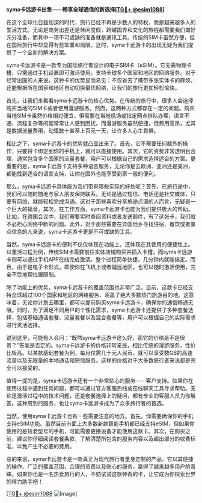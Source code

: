 **syma卡远游卡出售——畅享全球通信的新选择[[TG💪+ @esim1088](https://t.me/s/esim1088)]**

在这个全球化日益加深的时代，旅行已经不再是少数人的特权，而是越来越多人的生活方式。无论是商务出差还是休闲度假，跨越国界和文化的旅程都需要我们做好充分准备，而其中一项不可或缺的准备就是通讯工具。传统的SIM卡虽然方便，但在国际旅行中却显得有些笨重和局限。这时，syma卡远游卡的出现无疑为我们提供了一个全新的解决方案。

syma卡远游卡是一款专为国际旅行者设计的电子SIM卡（eSIM）。它无需物理卡槽，只需通过手机设置即可激活使用，支持全球多个国家和地区的网络服务。对于经常出国的人来说，这种卡的优势显而易见：不仅省去了携带多张实体卡的麻烦，还能根据所在国家和地区自动切换最优网络，让我们的旅行更加轻松愉快。

首先，让我们来看看syma卡远游卡的核心优势。在传统的旅行中，很多人会选择购买当地的SIM卡或者使用漫游服务。然而，这两种方式都存在一定的问题。购买当地SIM卡虽然价格相对便宜，但需要在当地机场或指定网点排队办理，语言不通、流程复杂等问题常常让人感到困扰。而漫游服务虽然便捷，但费用高昂，尤其是数据流量费用，动辄数十甚至上百元一天，让许多人心生畏惧。

相比之下，syma卡远游卡的优势就凸显出来了。首先，它不需要任何额外的操作，只要将卡绑定到你的手机上，就可以直接使用。其次，它的资费非常透明且合理，通常包含多个国家的流量套餐，用户可以根据自己的需求选择适合的方案。更重要的是，syma卡远游卡支持多种语言服务，无论你是去欧洲、亚洲还是美洲，都能找到适合的语言支持，让你在国外也能享受到家一般的便利。

那么，syma卡远游卡具体能为我们带来哪些实际的好处呢？首先，在旅行途中，我们可以随时随地与家人朋友保持联系。无论是通过短信、电话还是社交媒体，只要有网络，就能轻松完成沟通。这对于那些喜欢分享旅途点滴的人而言，无疑是一个巨大的福音。其次，在工作方面，syma卡远游卡也能为我们提供极大的帮助。比如，在跨国会议中，我们需要实时查阅资料或者发送邮件，有了这张卡，我们就不必担心网络中断的问题。此外，对于那些需要在异国他乡寻找住宿、餐饮或者景点信息的人来说，syma卡远游卡更是不可或缺的工具。

当然，syma卡远游卡的便利不仅仅体现在功能上，还体现在其使用的便捷性上。以激活过程为例，传统SIM卡需要前往实体店铺购买并插入卡槽，而syma卡远游卡则可以通过手机APP在线完成激活。整个过程简单快捷，几分钟内就能搞定。而且，由于是电子卡形式，即使你在飞机上或者偏远地区，也可以随时激活使用，完全不受地理位置限制。

除了功能上的优势，syma卡远游卡的覆盖范围也非常广泛。目前，这款卡已经支持全球超过100个国家和地区的网络服务，涵盖了绝大多数热门旅游目的地。这意味着，无论你计划去哪里，都可以提前购买syma卡远游卡，确保你的通信畅通无阻。同时，为了满足不同用户的个性化需求，syma卡远游卡还提供了多种套餐选择，包括基础通话套餐、流量套餐以及混合套餐等，用户可以根据自己的实际需求进行灵活选择。

说到这里，可能有人会问：“既然syma卡远游卡这么好，那它的价格是不是很贵？”答案是否定的。syma卡远游卡的价格非常亲民，相比传统的漫游服务，性价比极高。以某款基础套餐为例，每月仅需几十元人民币，就可以享受数GB的高速流量以及无限量的本地通话和短信服务。这样的价格对于大多数旅行者来说都是完全可以接受的。

值得一提的是，syma卡远游卡还有一个非常贴心的服务——客户支持。如果你在使用过程中遇到任何问题，都可以通过官方客服热线或在线聊天工具寻求帮助。无论是激活过程中的技术问题，还是套餐选择上的疑问，都有专业的客服人员为你解答。这种周到的服务，也让syma卡远游卡成为了众多旅行者的首选。

当然，使用syma卡远游卡也有一些需要注意的地方。首先，你需要确保你的手机支持eSIM功能。虽然目前市面上大多数新款智能手机都已经支持eSIM，但如果你使用的是较老型号的手机，可能需要更换设备才能使用这款卡。其次，在购买之前，建议你仔细阅读套餐条款，了解清楚所包含的服务内容以及超出部分的收费标准，以免产生不必要的费用。

总的来说，syma卡远游卡是一款真正为现代旅行者量身定制的产品。它以其便捷的操作、广泛的覆盖范围、合理的资费以及贴心的服务，赢得了越来越多用户的青睐。如果你也是一名热爱旅行的人，不妨试试这款神奇的卡，让它成为你探索世界的得力助手吧！

[[TG💪+ @esim1088](https://t.me/s/esim1088) ![Image](https://i.postimg.cc/4NQfJmqS/Snipaste-2025-05-13-00-14-12.png)]